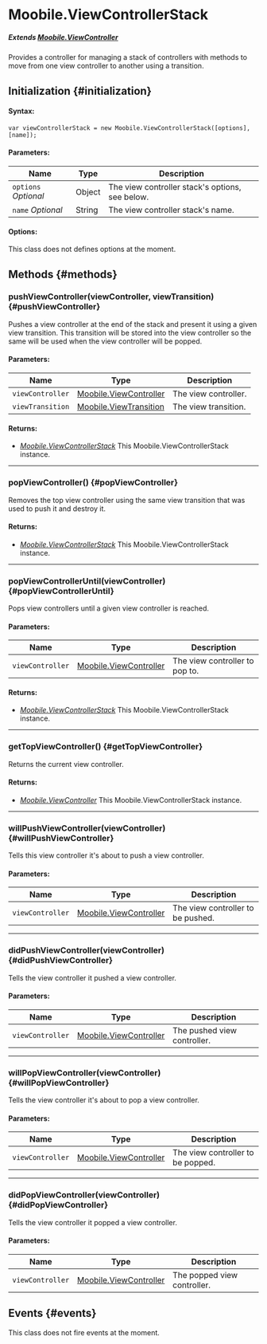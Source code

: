 Moobile.ViewControllerStack
================================================================================

##### Extends [Moobile.ViewController](../ViewController/ViewController.md)

Provides a controller for managing a stack of controllers with methods to move from one view controller to another using a transition.

Initialization {#initialization}
--------------------------------------------------------------------------------

#### Syntax:

	var viewControllerStack = new Moobile.ViewControllerStack([options], [name]);

#### Parameters:

Name                 | Type    | Description
-------------------- | ------- | -----------
`options` *Optional* | Object  | The view controller stack's options, see below.
`name`    *Optional* | String  | The view controller stack's name.

#### Options:

This class does not defines options at the moment.

Methods {#methods}
--------------------------------------------------------------------------------

### pushViewController(viewController, viewTransition) {#pushViewController}

Pushes a view controller at the end of the stack and present it using a given view transition. This transition will be stored into the view controller so the same will be used when the view controller will be popped.

#### Parameters:

Name             | Type                                                          | Description
---------------- | ------------------------------------------------------------- | -----------
`viewController` | [Moobile.ViewController](../ViewController/ViewController.md) | The view controller.
`viewTransition` | [Moobile.ViewTransition](../ViewTransition/ViewTransition.md) | The view transition.

#### Returns:

- *[Moobile.ViewControllerStack](../ViewController/ViewControllerStack.md)* This Moobile.ViewControllerStack instance.

-----

### popViewController() {#popViewController}

Removes the top view controller using the same view transition that was used to push it and destroy it.

#### Returns:

- *[Moobile.ViewControllerStack](../ViewController/ViewControllerStack.md)* This Moobile.ViewControllerStack instance.

-----

### popViewControllerUntil(viewController) {#popViewControllerUntil}

Pops view controllers until a given view controller is reached.

#### Parameters:

Name             | Type                                                          | Description
---------------- | ------------------------------------------------------------- | -----------
`viewController` | [Moobile.ViewController](../ViewController/ViewController.md) | The view controller to pop to.

#### Returns:

- *[Moobile.ViewControllerStack](../ViewController/ViewControllerStack.md)* This Moobile.ViewControllerStack instance.

-----

### getTopViewController() {#getTopViewController}

Returns the current view controller.

#### Returns:

- *[Moobile.ViewController](../ViewController/ViewController.md)* This Moobile.ViewControllerStack instance.

-----

### willPushViewController(viewController) {#willPushViewController}

Tells this view controller it's about to push a view controller.

#### Parameters:

Name             | Type                                                          | Description
---------------- | ------------------------------------------------------------- | -----------
`viewController` | [Moobile.ViewController](../ViewController/ViewController.md) | The view controller to be pushed.

-----

### didPushViewController(viewController) {#didPushViewController}

Tells the view controller it pushed a view controller.

#### Parameters:

Name             | Type                                                          | Description
---------------- | ------------------------------------------------------------- | -----------
`viewController` | [Moobile.ViewController](../ViewController/ViewController.md) | The pushed view controller.

-----

### willPopViewController(viewController) {#willPopViewController}

Tells the view controller it's about to pop a view controller.

#### Parameters:

Name             | Type                                                          | Description
---------------- | ------------------------------------------------------------- | -----------
`viewController` | [Moobile.ViewController](../ViewController/ViewController.md) | The view controller to be popped.

-----

### didPopViewController(viewController) {#didPopViewController}

Tells the view controller it popped a view controller.

#### Parameters:

Name             | Type                                                          | Description
---------------- | ------------------------------------------------------------- | -----------
`viewController` | [Moobile.ViewController](../ViewController/ViewController.md) | The popped view controller.

Events {#events}
--------------------------------------------------------------------------------

This class does not fire events at the moment.